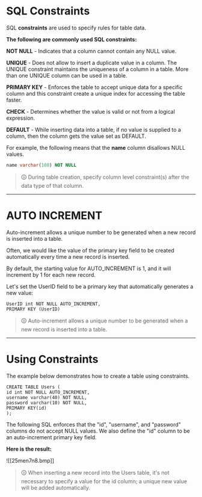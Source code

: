 # SQL Constraints
SQL **constraints** are used to specify rules for table data.  
  
**The following are commonly used SQL constraints:**  

**NOT NULL** - Indicates that a column cannot contain any NULL value.  

**UNIQUE** - Does not allow to insert a duplicate value in a column. The UNIQUE constraint maintains the uniqueness of a column in a table. More than one UNIQUE column can be used in a table. 

**PRIMARY KEY** - Enforces the table to accept unique data for a specific column and this constraint create a unique index for accessing the table faster.  

**CHECK** - Determines whether the value is valid or not from a logical expression.  

**DEFAULT** - While inserting data into a table, if no value is supplied to a column, then the column gets the value set as DEFAULT.  
  
For example, the following means that the **name** column disallows NULL values.

```sql
name varchar(100) NOT NULL
```

>🛈 During table creation, specify column level constraint(s) after the data type of that column.

---

# AUTO INCREMENT
Auto-increment allows a unique number to be generated when a new record is inserted into a table.  
  
Often, we would like the value of the primary key field to be created automatically every time a new record is inserted.  
  
By default, the starting value for AUTO_INCREMENT is 1, and it will increment by 1 for each new record.  

Let's set the UserID field to be a primary key that automatically generates a new value:

```mysql
UserID int NOT NULL AUTO_INCREMENT,  
PRIMARY KEY (UserID)
```

>🛈 Auto-increment allows a unique number to be generated when a new record is inserted into a table.

---

# Using Constraints
The example below demonstrates how to create a table using constraints.

```mysql
CREATE TABLE Users (  
id int NOT NULL AUTO_INCREMENT,  
username varchar(40) NOT NULL,  
password varchar(10) NOT NULL,  
PRIMARY KEY(id)  
);
```

The following SQL enforces that the "id", "username", and "password" columns do not accept NULL values. We also define the "id" column to be an auto-increment primary key field.  
  
**Here is the result:**

![[25men7n8.bmp]]

>🛈 When inserting a new record into the Users table, it's not necessary to specify a value for the id column; a unique new value will be added automatically.